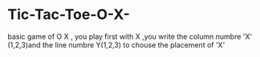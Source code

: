 # Tic-Tac-Toe-O-X-
basic game of O X , you play first with X ,you write the column numbre 'X' (1,2,3)and the line numbre Y(1,2,3) to chouse the placement of 'X'
